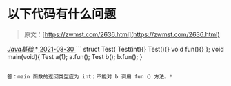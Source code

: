 <!--yml
category: 未分类
date: 0001-01-01 00:00:00
-->

# 以下代码有什么问题

> 原文：[https://zwmst.com/2636.html](https://zwmst.com/2636.html)

   [ *Java基础* ](https://zwmst.com/java%e5%9f%ba%e7%a1%80)*[ <time datetime="2021-08-30T09:20:20+08:00"> 2021-08-30 </time> ](https://zwmst.com/2636.html)  ```
struct Test{ 
 Test(int){} 
 Test(){} 
 void fun(){} 
}; 
void main(void){ 
 Test a(1); 
 a.fun(); 
 Test b(); 
 b.fun(); 
} 
```

答：main 函数的返回类型应为 int；不能对 b 调用 fun（）方法。*